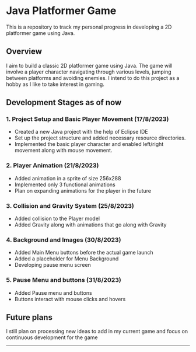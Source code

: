 # Java Platformer Game

This is a repository to track my personal progress in developing a 2D platformer game using Java.

## Overview

I aim to build a classic 2D platformer game using Java. The game will involve a player character navigating through various levels, jumping between platforms and avoiding enemies. I intend to do this project as a hobby as I like to take interest in gaming.

## Development Stages as of now

### 1. Project Setup and Basic Player Movement (17/8/2023)

- Created a new Java project with the help of Eclipse IDE
- Set up the project structure and added necessary resource directories.
- Implemented the basic player character and enabled left/right movement along with mouse movement.

### 2. Player Animation (21/8/2023)

- Added animation in a sprite of size 256x288
- Implemented only 3 functional animations
- Plan on expanding animations for the player in the future

### 3. Collision and Gravity System (25/8/2023)

- Added collision to the Player model
- Added Gravity along with animations that go along with Gravity

### 4. Background and Images (30/8/2023)

- Added Main Menu buttons before the actual game launch
- Added a placeholder for Menu Background
- Developing pause menu screen

### 5. Pause Menu and buttons (31/8/2023)

- Added Pause menu and buttons
- Buttons interact with mouse clicks and hovers 

## Future plans

I still plan on processing new ideas to add in my current game and focus on continuous development for the game

---
